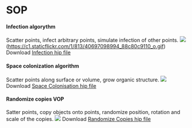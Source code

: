 # SOP
#### Infection algorythm
Scatter points, infect arbitrary points, simulate infection of other points.
[![](https://c1.staticflickr.com/1/784/40518812075_95e27ae91f_o.gif)](https://c1.staticflickr.com/1/784/40518812075_95e27ae91f_o.gif)
(https://c1.staticflickr.com/1/813/40697098994_88c80c9110_o.gif)
Download [Infection hip file](../blob/master/hips/infection_001.hipnc)

#### Space colonization algorithm
Scatter points along surface or volume, grow organic structure.
[![](https://c1.staticflickr.com/1/813/40697098994_88c80c9110_o.gif)](https://c1.staticflickr.com/1/813/40697098994_88c80c9110_o.gif)
Download [Space Colonisation hip file](../blob/master/hips/spaceColonization_001.hipnc)

#### Randomize copies VOP
Satter points, copy objects onto points, randomize position, rotation and scale of the copies. 
[![](https://c1.staticflickr.com/1/887/41411521611_697f823b58_o.gif)](https://c1.staticflickr.com/1/887/41411521611_697f823b58_o.gif)
Download [Randomize Copies hip file](../blob/master/hips/randomizeCopiesVOP_001.hipnc)